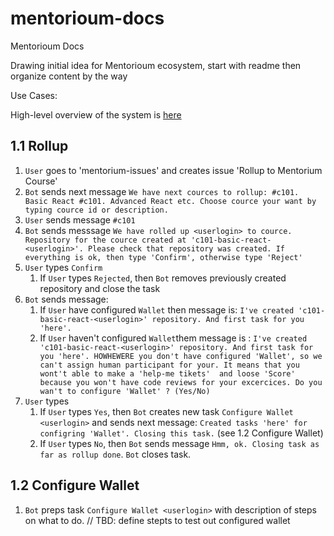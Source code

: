 # mentorioum-docs

Mentorioum Docs

Drawing initial idea for Mentorioum ecosystem, start with readme then organize content by the way

Use Cases:

High-level overview of the system is [here](./use-case-diagram.md)

## 1.1 Rollup

1. `User` goes to 'mentorium-issues' and creates issue 'Rollup to Mentorium Course'
1. `Bot` sends next message `We have next cources to rollup: #c101. Basic React #c101. Advanced React etc. Choose cource your want by typing cource id or description.`
1.  `User` sends message `#c101`
1.  `Bot`  sends messsage `We have rolled up <userlogin> to cource. Repository for the cource created at 'c101-basic-react-<userlogin>'. Please check that repository was created. If everything is ok, then type 'Confirm', otherwise type 'Reject'`
1. `User` types `Confirm`
    1. If `User` types `Rejected`, then `Bot` removes previously created repository and close the task
1. `Bot`  sends message:
    1. If `User` have configured `Wallet` then message is:  `I've created 'c101-basic-react-<userlogin>' repository. And first task for you 'here'.`
    1. If `User` haven't configured `Wallet`them message is : `I've created 'c101-basic-react-<userlogin>' repository. And first task for you 'here'. HOWHEWERE you don't have configured 'Wallet', so we can't assign human participant for your. It means that you wont't able to make a 'help-me tikets'  and loose 'Score' because you won't have code reviews for your excercices. Do you wan't to configure 'Wallet' ? (Yes/No)`
1. `User` types
    1. If `User` types `Yes`, then `Bot` creates new task `Configure Wallet <userlogin>` and sends next message: `Created tasks 'here' for configring 'Wallet'. Closing this task.` (see 1.2 Configure Wallet)
    1. If `User` types `No`, then `Bot` sends message `Hmm, ok. Closing task as far as rollup done`. `Bot` closes task.

## 1.2 Configure Wallet

1. `Bot` preps task `Configure Wallet <userlogin>` with description of steps on what to do.
// TBD: define stepts to test out configured wallet
